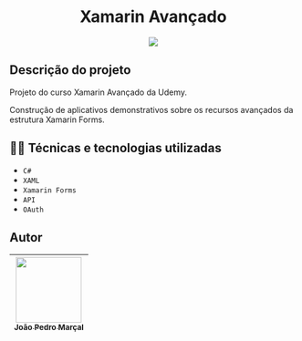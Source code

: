 <h1 align="center"> Xamarin Avançado</h1>

<p align="center">
<img src="https://img.shields.io/badge/STATUS-FINALIZADO-green"/>
</p>

## Descrição do projeto
Projeto do curso Xamarin Avançado da Udemy.

Construção de aplicativos demonstrativos sobre os recursos avançados da estrutura Xamarin Forms.

## 👨‍💻 Técnicas e tecnologias utilizadas
- ``C#``
- ``XAML``
- ``Xamarin Forms``
- ``API``
- ``OAuth``

## Autor

|[<img src="https://avatars.githubusercontent.com/u/99026927?s=400&u=8af9b0b055009437730ee6e048a8dfae0a4dc216&v=4" width=115><br><sub>João Pedro Marçal</sub>](https://github.com/MarcalDev) |
| :---: |
